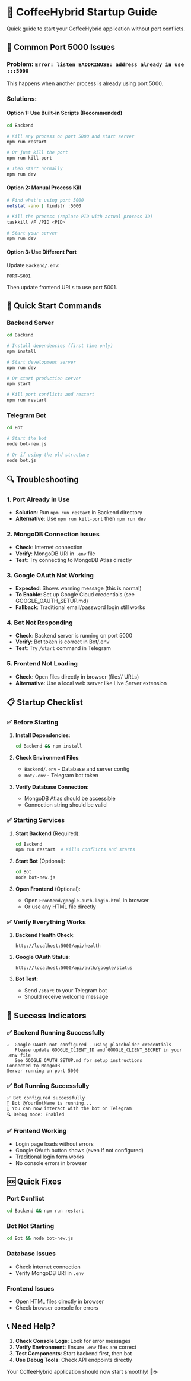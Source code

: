 # 🚀 CoffeeHybrid Startup Guide

Quick guide to start your CoffeeHybrid application without port conflicts.

## 🔧 Common Port 5000 Issues

### **Problem**: `Error: listen EADDRINUSE: address already in use :::5000`

This happens when another process is already using port 5000.

### **Solutions**:

#### **Option 1: Use Built-in Scripts (Recommended)**

```bash
cd Backend

# Kill any process on port 5000 and start server
npm run restart

# Or just kill the port
npm run kill-port

# Then start normally
npm run dev
```

#### **Option 2: Manual Process Kill**

```bash
# Find what's using port 5000
netstat -ano | findstr :5000

# Kill the process (replace PID with actual process ID)
taskkill /F /PID <PID>

# Start your server
npm run dev
```

#### **Option 3: Use Different Port**

Update `Backend/.env`:
```env
PORT=5001
```

Then update frontend URLs to use port 5001.

## 🎯 Quick Start Commands

### **Backend Server**

```bash
cd Backend

# Install dependencies (first time only)
npm install

# Start development server
npm run dev

# Or start production server
npm start

# Kill port conflicts and restart
npm run restart
```

### **Telegram Bot**

```bash
cd Bot

# Start the bot
node bot-new.js

# Or if using the old structure
node bot.js
```

## 🔍 Troubleshooting

### **1. Port Already in Use**
- **Solution**: Run `npm run restart` in Backend directory
- **Alternative**: Use `npm run kill-port` then `npm run dev`

### **2. MongoDB Connection Issues**
- **Check**: Internet connection
- **Verify**: MongoDB URI in `.env` file
- **Test**: Try connecting to MongoDB Atlas directly

### **3. Google OAuth Not Working**
- **Expected**: Shows warning message (this is normal)
- **To Enable**: Set up Google Cloud credentials (see GOOGLE_OAUTH_SETUP.md)
- **Fallback**: Traditional email/password login still works

### **4. Bot Not Responding**
- **Check**: Backend server is running on port 5000
- **Verify**: Bot token is correct in Bot/.env
- **Test**: Try `/start` command in Telegram

### **5. Frontend Not Loading**
- **Check**: Open files directly in browser (file:// URLs)
- **Alternative**: Use a local web server like Live Server extension

## 📋 Startup Checklist

### **✅ Before Starting**

1. **Install Dependencies**:
   ```bash
   cd Backend && npm install
   ```

2. **Check Environment Files**:
   - `Backend/.env` - Database and server config
   - `Bot/.env` - Telegram bot token

3. **Verify Database Connection**:
   - MongoDB Atlas should be accessible
   - Connection string should be valid

### **✅ Starting Services**

1. **Start Backend** (Required):
   ```bash
   cd Backend
   npm run restart  # Kills conflicts and starts
   ```

2. **Start Bot** (Optional):
   ```bash
   cd Bot
   node bot-new.js
   ```

3. **Open Frontend** (Optional):
   - Open `Frontend/google-auth-login.html` in browser
   - Or use any HTML file directly

### **✅ Verify Everything Works**

1. **Backend Health Check**:
   ```
   http://localhost:5000/api/health
   ```

2. **Google OAuth Status**:
   ```
   http://localhost:5000/api/auth/google/status
   ```

3. **Bot Test**:
   - Send `/start` to your Telegram bot
   - Should receive welcome message

## 🎉 Success Indicators

### **✅ Backend Running Successfully**
```
⚠️  Google OAuth not configured - using placeholder credentials
   Please update GOOGLE_CLIENT_ID and GOOGLE_CLIENT_SECRET in your .env file
   See GOOGLE_OAUTH_SETUP.md for setup instructions
Connected to MongoDB
Server running on port 5000
```

### **✅ Bot Running Successfully**
```
✅ Bot configured successfully
🤖 Bot @YourBotName is running...
📱 You can now interact with the bot on Telegram
🔍 Debug mode: Enabled
```

### **✅ Frontend Working**
- Login page loads without errors
- Google OAuth button shows (even if not configured)
- Traditional login form works
- No console errors in browser

## 🆘 Quick Fixes

### **Port Conflict**
```bash
cd Backend && npm run restart
```

### **Bot Not Starting**
```bash
cd Bot && node bot-new.js
```

### **Database Issues**
- Check internet connection
- Verify MongoDB URI in `.env`

### **Frontend Issues**
- Open HTML files directly in browser
- Check browser console for errors

## 📞 Need Help?

1. **Check Console Logs**: Look for error messages
2. **Verify Environment**: Ensure `.env` files are correct
3. **Test Components**: Start backend first, then bot
4. **Use Debug Tools**: Check API endpoints directly

Your CoffeeHybrid application should now start smoothly! 🚀☕
